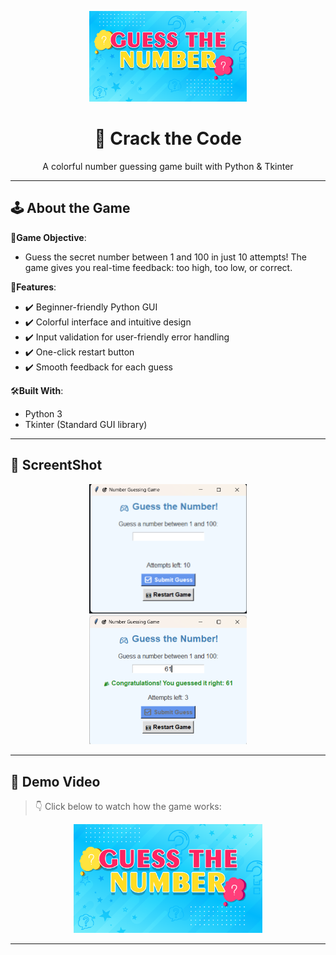 <p align="center">
  <img src="number.png" alt="Number Guessing Game Banner" width="50%">
</p>

<h1 align="center">🎯 Crack the Code</h1>
<p align="center">A colorful number guessing game built with Python & Tkinter</p>

---

## 🕹️ About the Game

🔢**Game Objective**:
- Guess the secret number between 1 and 100 in just 10 attempts! The game gives you real-time feedback: too high, too low, or correct.

🧠**Features**:
- ✔️ Beginner-friendly Python GUI
- ✔️ Colorful interface and intuitive design
- ✔️ Input validation for user-friendly error handling
- ✔️ One-click restart button
- ✔️ Smooth feedback for each guess

🛠️**Built With**:
- Python 3
- Tkinter (Standard GUI library)

---

## 🚀 ScreentShot
<p align="center">
  <img src="nums.png" alt="Number Guessing Game " width="50%">
  <img src="nums1.png" alt="Number Guessing Game " width="50%">
</p>

---

## 🎥 Demo Video

> 👇 Click below to watch how the game works:

<p align="center">
  <a href="https://youtu.be/eHfxLTPuLoo" target="_blank">
    <img src="number.png" alt="Watch Demo on YouTube" width="60%" />
  </a>
</p>

---


